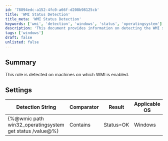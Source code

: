 ```yaml
---
id: '78894edc-a152-4fc0-a66f-d208b98125cb'
title: 'WMI Status Detection'
title_meta: 'WMI Status Detection'
keywords: ['wmi', 'detection', 'windows', 'status', 'operatingsystem']
description: 'This document provides information on detecting the WMI status on machines where WMI is enabled, including the applicable settings and detection strings for Windows operating systems.'
tags: ['windows']
draft: false
unlisted: false
---
```


## Summary

This role is detected on machines on which WMI is enabled.

## Settings

| Detection String                                         | Comparator | Result      | Applicable OS |
|---------------------------------------------------------|------------|-------------|---------------|
| \{%@wmic path win32_operatingsystem get status /value@%} | Contains   | Status=OK   | Windows       |
